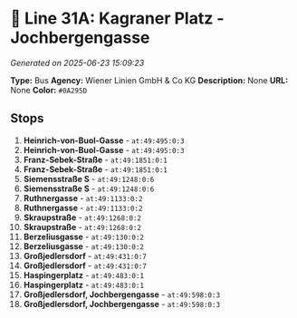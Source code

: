 # 🚌 Line 31A: Kagraner Platz - Jochbergengasse

*Generated on 2025-06-23 15:09:23*

**Type:** Bus
**Agency:** Wiener Linien GmbH & Co KG
**Description:** None
**URL:** None
**Color:** `#0A295D`

## Stops

1. **Heinrich-von-Buol-Gasse** - `at:49:495:0:3`
2. **Heinrich-von-Buol-Gasse** - `at:49:495:0:3`
3. **Franz-Sebek-Straße** - `at:49:1851:0:1`
4. **Franz-Sebek-Straße** - `at:49:1851:0:1`
5. **Siemensstraße S** - `at:49:1248:0:6`
6. **Siemensstraße S** - `at:49:1248:0:6`
7. **Ruthnergasse** - `at:49:1133:0:2`
8. **Ruthnergasse** - `at:49:1133:0:2`
9. **Skraupstraße** - `at:49:1268:0:2`
10. **Skraupstraße** - `at:49:1268:0:2`
11. **Berzeliusgasse** - `at:49:130:0:2`
12. **Berzeliusgasse** - `at:49:130:0:2`
13. **Großjedlersdorf** - `at:49:431:0:7`
14. **Großjedlersdorf** - `at:49:431:0:7`
15. **Haspingerplatz** - `at:49:483:0:1`
16. **Haspingerplatz** - `at:49:483:0:1`
17. **Großjedlersdorf, Jochbergengasse** - `at:49:598:0:3`
18. **Großjedlersdorf, Jochbergengasse** - `at:49:598:0:3`